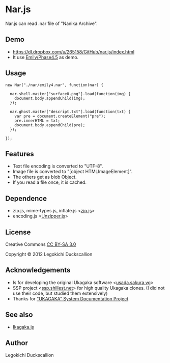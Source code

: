 Nar.js
======================
  Nar.js can read .nar file of "Nanika Archive".

Demo
----------
* https://dl.dropbox.com/u/265158/GitHub/nar.js/index.html
* It use [Emily/Phase4.5](http://ssp.shillest.net/ghost.html) as demo.

Usage
----------
    new Nar("./nar/emily4.nar", function(nar) {

      nar.shell.master["surface0.png"].load(function(img) {
        document.body.appendChild(img);
      });

      nar.ghost.master["descript.txt"].load(function(txt) {
        var pre = document.createElement("pre");
        pre.innerHTML = txt;
        document.body.appendChild(pre);
      });

    });

Features
----------------
* Text file encoding is converted to "UTF-8".
* Image file is converted to "[object HTMLImageElement]".
* The others get as blob Object.
* If you read a file once, it is cached.

Dependence
----------
* zip.js, mime-types.js, inflate.js <[zip.js](http://gildas-lormeau.github.com/zip.js/)>
* encoding.js <[Unzipper.js](https://github.com/polygonplanet/Unzipper.js/)>

License
----------
Creative Commons [CC BY-SA 3.0](http://creativecommons.org/licenses/by-sa/3.0/)

Copyright &copy; 2012 Legokichi Duckscallion

Acknowledgements
----------
* ls for developing the original Ukagaka software <[usada.sakura.vg](http://usada.sakura.vg/)>
* SSP project <[ssp.shillest.net](http://ssp.shillest.net/)> for high quality Ukagaka clones. (I did not use their code, but studied them extensively)
* Thanks for ["UKAGAKA" System Documentation Project](http://code.google.com/p/ukadoc/)

See also
----------
* [Ikagaka.js](https://github.com/legokichi/ikagaka.js/)

Author
----------
Legokichi Duckscallion